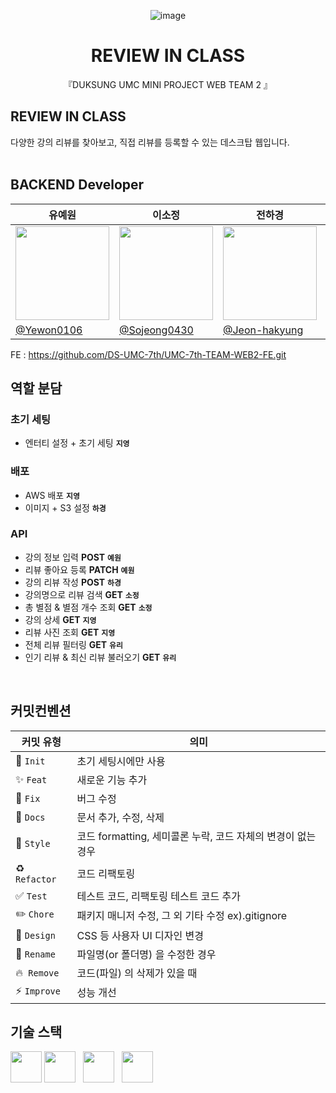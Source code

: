 <div align="center">

![image](https://github.com/user-attachments/assets/ca7d2368-1af6-4a38-8732-3070d7a91abd)



  # REVIEW IN CLASS

 『DUKSUNG UMC MINI PROJECT WEB TEAM 2 』
</div>

## REVIEW IN CLASS
다양한 강의 리뷰를 찾아보고, 직접 리뷰를 등록할 수 있는 데스크탑 웹입니다. 
<br/>
<br/>
## BACKEND Developer
| <center>유예원</center>| <center>이소정</center>| <center>전하경</center>| <center>정지영</center>| <center>최유리</center>| 
| -------------------------------------------------------------------------------------------------- | ------------------------------------------------------------------------------------------------------- | ------------------------------------------------------------------------------------------------- | ------------------------------------------------------------------------------------------------- | -------------------------------------------------------------------------------------------------- |
| <center> <img width="150px" src="https://avatars.githubusercontent.com/Yewon0106" /></center> | <center><img width="150px" src="https://avatars.githubusercontent.com/Sojeong0430" /></center> | <center><img width="150px" src="https://avatars.githubusercontent.com/Jeon-hakyung" /></center> | <center><img width="150px" src="https://avatars.githubusercontent.com/gyjeong021" /></center> | <center><img width="150px" src="https://avatars.githubusercontent.com/techncherry" /></center> |
| [@Yewon0106](https://github.com/Yewon0106) | [@Sojeong0430](https://github.com/Sojeong0430)| [@Jeon-hakyung](https://github.com/Jeon-hakyung) | [@gyjeong021](https://github.com/gyjeong021) | [@techncherry](https://github.com/techncherry) |

FE : https://github.com/DS-UMC-7th/UMC-7th-TEAM-WEB2-FE.git
<br/>

## 역할 분담

### 초기 세팅
- 엔터티 설정 + 초기 세팅 **`지영`**


### 배포
- AWS 배포 **`지영`**
- 이미지 + S3 설정 **`하경`**


### API
- 강의 정보 입력 **POST**  **`예원`**
- 리뷰 좋아요 등록 **PATCH**  **`예원`**
- 강의 리뷰 작성 **POST**  **`하경`**
- 강의명으로 리뷰 검색 **GET**  **`소정`**
- 총 별점 & 별점 개수 조회 **GET**  **`소정`**
- 강의 상세 **GET**  **`지영`**
- 리뷰 사진 조회 **GET**  **`지영`**
- 전체 리뷰 필터링 **GET**  **`유리`**
- 인기 리뷰 & 최신 리뷰 불러오기 **GET**  **`유리`**

<br/>



## 커밋컨벤션

| 커밋 유형  | 의미                                                                                  |
| ---------- | ------------------------------------------------------------------------------------- |
| 🎉 `Init`     | 초기 세팅시에만 사용                             |
| ✨ `Feat`     | 새로운 기능 추가                             |
| 🐛 `Fix`      | 버그 수정                   |
| 📝 `Docs`     | 문서 추가, 수정, 삭제                                                          |
| 🎨 `Style`    | 코드 formatting, 세미콜론 누락, 코드 자체의 변경이 없는 경우 |
| ♻️ `Refactor` | 코드 리팩토링       |
| ✅ `Test`     | 테스트 코드, 리팩토링 테스트 코드 추가                                                |
| ✏️ `Chore`    | 패키지 매니저 수정, 그 외 기타 수정 ex).gitignore                    |
| 💄 `Design`   | CSS 등 사용자 UI 디자인 변경                                                          |
| 🚚 `Rename`  | 파일명(or 폴더명) 을 수정한 경우                                                           |
| 🔥  `Remove`   | 코드(파일) 의 삭제가 있을 때 |
| ⚡️ `Improve`   | 성능 개선                                                        |




## 기술 스택
<img height="50" src="https://user-images.githubusercontent.com/25181517/117201156-9a724800-adec-11eb-9a9d-3cd0f67da4bc.png"> <img height="50" src="https://user-images.githubusercontent.com/25181517/183896128-ec99105a-ec1a-4d85-b08b-1aa1620b2046.png"> &nbsp; <img height="50" src="https://user-images.githubusercontent.com/25181517/183891303-41f257f8-6b3d-487c-aa56-c497b880d0fb.png">  &nbsp; <img height="50" src="https://user-images.githubusercontent.com/25181517/183896132-54262f2e-6d98-41e3-8888-e40ab5a17326.png">

